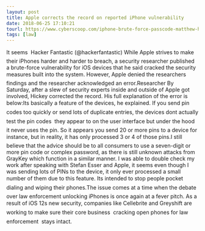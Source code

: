 ```yaml
---
layout: post
title: Apple corrects the record on reported iPhone vulnerability
date: 2018-06-25 17:10:21
tourl: https://www.cyberscoop.com/iphone-brute-force-passcode-matthew-hickey/?category_news=technology
tags: [law]
---
```

It seems  Hacker Fantastic (@hackerfantastic) While Apple strives to make their iPhones harder and harder to breach, a security researcher published a brute-force vulnerability for iOS devices that he said cracked the security measures built into the system. However, Apple denied the researchers findings and the researcher acknowledged an error.Researcher By Saturday, after a slew of security experts inside and outside of Apple got involved, Hickey corrected the record. His full explanation of the error is below:Its basically a feature of the devices, he explained. If you send pin codes too quickly or send lots of duplicate entries, the devices dont actually test the pin codes  they appear to on the user interface but under the hood it never uses the pin. So it appears you send 20 or more pins to a device for instance, but in reality, it has only processed 3 or 4 of those pins.I still believe that the advice should be to all consumers to use a seven-digit or more pin code or complex password, as there is still unknown attacks from GrayKey which function in a similar manner. I was able to double check my work after speaking with Stefan Esser and Apple, it seems even though I was sending lots of PINs to the device, it only ever processed a small number of them due to this feature. Its intended to stop people pocket dialing and wiping their phones.The issue comes at a time when the debate over law enforcement unlocking iPhones is once again at a fever pitch. As a result of iOS 12s new security, companies like Cellebrite and Greyshift are working to make sure their core business  cracking open phones for law enforcement  stays intact.